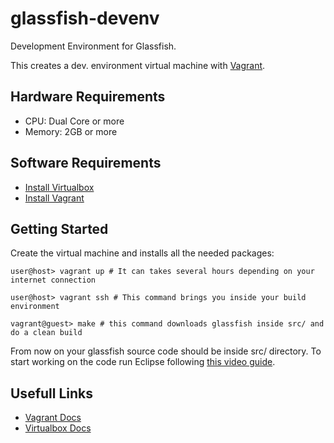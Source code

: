 glassfish-devenv
================

Development Environment for Glassfish.

This creates a dev. environment virtual machine with [Vagrant](http://vagrantup.com/).

Hardware Requirements
---------------------

- CPU: Dual Core or more
- Memory: 2GB or more

Software Requirements
---------------------

- [Install Virtualbox](https://www.virtualbox.org/wiki/Downloads)
- [Install Vagrant](http://downloads.vagrantup.com/)

Getting Started
---------------

Create the virtual machine and installs all the needed packages:

    user@host> vagrant up # It can takes several hours depending on your internet connection

    user@host> vagrant ssh # This command brings you inside your build environment

    vagrant@guest> make # this command downloads glassfish inside src/ and do a clean build

From now on your glassfish source code should be inside src/ directory. To start working on the code run Eclipse following [this video guide](nolinkfornow).

Usefull Links
-------------

- [Vagrant Docs](http://docs.vagrantup.com/v2/)
- [Virtualbox Docs](https://www.virtualbox.org/wiki/Documentation)
